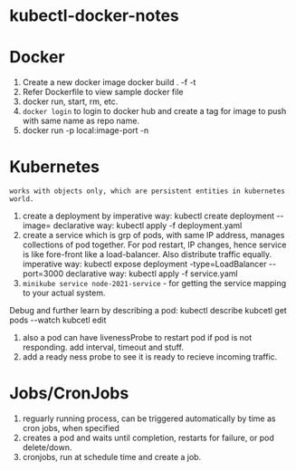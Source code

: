 # kubectl-docker-notes
# Docker
1. Create a new docker image
    docker build . -f <optional filename> -t <optional-tag-name>
2. Refer Dockerfile to view sample docker file
3. docker run, start, rm, etc.
4. `docker login` to login to docker hub and create a tag for image to push with same name as repo name.
5. docker run -p local:image-port -n <with-name>

# Kubernetes
    works with objects only, which are persistent entities in kubernetes world.

1. create a deployment by
    imperative way: kubectl create deployment <name> --image=<image-name>
    declarative way: kubectl apply -f deployment.yaml
2. create a service which is grp of pods, with same IP address, manages collections of pod together. For pod restart, IP changes, hence service is like fore-front like a  load-balancer. Also distribute traffic equally.
    imperative way: kubectl expose deployment <name> -type=LoadBalancer --port=3000
    declarative way: kubectl apply -f service.yaml
3. `minikube service node-2021-service` - for getting the service mapping to your actual system.

Debug and further learn by describing a pod:
kubectl describe <object> <objectname>
kubcetl get pods --watch
kubcetl edit <object> <name>

1. also a pod can have livenessProbe to restart pod if pod is not responding. add interval, timeout and stuff.
2. add a ready ness probe to see it is ready to recieve incoming traffic.
    

# Jobs/CronJobs
1. reguarly running process, can be triggered automatically by time as cron jobs, when specified
2. creates a pod and waits until completion, restarts for failure, or pod delete/down.
3. cronjobs, run at schedule time and create a job.
    